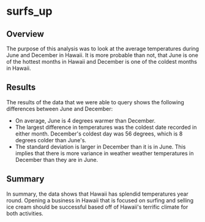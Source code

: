 # surfs_up

## Overview
The purpose of this analysis was to look at the average temperatures during June and December in Hawaii. It is more probable than not, that June is one of the hottest months in Hawaii and December is one of the coldest months in Hawaii.

## Results
The results of the data that we were able to query shows the following differences between June and December:

* On average, June is 4 degrees warmer than December. 
* The largest difference in temperatures was the coldest date recorded in either month. December's coldest day was 56 degrees, which is 8 degrees colder than June's.
* The standard deviation is larger in December than it is in June. This implies that there is more variance in weather weather temperatures in December than they are in June.

## Summary
In summary, the data shows that Hawaii has splendid temperatures year round. Opening a business in Hawaii that is focused on surfing and selling ice cream should be successful based off of Hawaii's terrific climate for both activities. 
